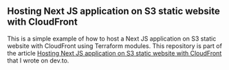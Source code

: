 ## Hosting Next JS application on S3 static website with CloudFront

This is a simple example of how to host a Next JS application on S3 static website with CloudFront using Terraform modules. This repository is part of the article [Hosting Next JS application on S3 static website with CloudFront](https://dev.to/halchester/deploy-next-js-application-to-amazon-cloudfront-with-s3-2ibb) that I wrote on dev.to.